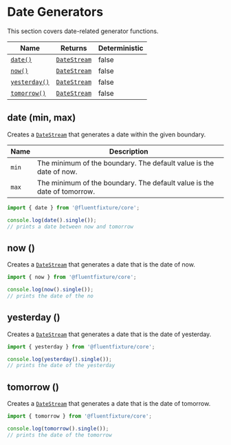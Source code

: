 # Date Generators

This section covers date-related generator functions.

<table><thead><tr><th>Name</th><th>Returns</th><th data-type="checkbox">Deterministic</th></tr></thead><tbody><tr><td><a href="date-generators.md#date-min-max"><code>date()</code></a></td><td><a href="broken-reference"><code>DateStream</code></a></td><td>false</td></tr><tr><td><a href="date-generators.md#now"><code>now()</code></a></td><td><a href="broken-reference"><code>DateStream</code></a></td><td>false</td></tr><tr><td><a href="date-generators.md#yesterday"><code>yesterday()</code></a></td><td><a href="broken-reference"><code>DateStream</code></a></td><td>false</td></tr><tr><td><a href="date-generators.md#tomorrow"><code>tomorrow()</code></a></td><td><a href="broken-reference"><code>DateStream</code></a></td><td>false</td></tr></tbody></table>

## date (min, max)

Creates a [`DateStream`](broken-reference) that generates a date within the given boundary.

| Name  | Description                                                             |
| ----- | ----------------------------------------------------------------------- |
| `min` | The minimum of the boundary. The default value is the date of now.      |
| `max` | The minimum of the boundary. The default value is the date of tomorrow. |

```typescript
import { date } from '@fluentfixture/core';

console.log(date().single()); 
// prints a date between now and tomorrow
```

## now ()

Creates a [`DateStream`](broken-reference) that generates a date that is the date of now.

```typescript
import { now } from '@fluentfixture/core';

console.log(now().single()); 
// prints the date of the no
```

## yesterday ()

Creates a [`DateStream`](broken-reference) that generates a date that is the date of yesterday.

```typescript
import { yesterday } from '@fluentfixture/core';

console.log(yesterday().single()); 
// prints the date of the yesterday
```

## tomorrow ()

Creates a [`DateStream`](broken-reference) that generates a date that is the date of tomorrow.

```typescript
import { tomorrow } from '@fluentfixture/core';

console.log(tomorrow().single()); 
// prints the date of the tomorrow
```
